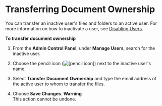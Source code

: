 # Transferring Document Ownership<a name="transfer-docs"></a>

You can transfer an inactive user's files and folders to an active user\. For more information on how to inactivate a user, see [Disabling Users](inactive-user.md)\.

**To transfer document ownership**

1. From the **Admin Control Panel**, under **Manage Users**, search for the inactive user\.

1. Choose the pencil icon \(![\[pencil icon\]](http://docs.aws.amazon.com/workdocs/latest/adminguide/images/pencil_icon.png)\) next to the inactive user's name\. 

1. Select **Transfer Document Ownership** and type the email address of the active user to whom to transfer the files\.

1. Choose **Save Changes**\.
**Warning**  
This action cannot be undone\.